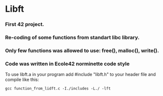 # Libft
### First 42 project.
### Re-coding of some functions from standart libc library.
### Only few functions was allowed to use: free(), malloc(), write().
### Code was written in Ecole42 norminette code style

To use libft.a in your program add #include "libft.h" to your header file and compile like this:
```
gcc function_from_lidft.c -I./includes -L./ -lft
```

